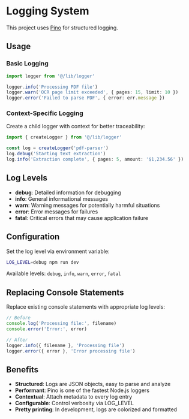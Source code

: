 # Logging System

This project uses [Pino](https://getpino.io/) for structured logging.

## Usage

### Basic Logging

```typescript
import logger from '@/lib/logger'

logger.info('Processing PDF file')
logger.warn('OCR page limit exceeded', { pages: 15, limit: 10 })
logger.error('Failed to parse PDF', { error: err.message })
```

### Context-Specific Logging

Create a child logger with context for better traceability:

```typescript
import { createLogger } from '@/lib/logger'

const log = createLogger('pdf-parser')
log.debug('Starting text extraction')
log.info('Extraction complete', { pages: 5, amount: '$1,234.56' })
```

## Log Levels

- **debug**: Detailed information for debugging
- **info**: General informational messages
- **warn**: Warning messages for potentially harmful situations
- **error**: Error messages for failures
- **fatal**: Critical errors that may cause application failure

## Configuration

Set the log level via environment variable:

```bash
LOG_LEVEL=debug npm run dev
```

Available levels: `debug`, `info`, `warn`, `error`, `fatal`

## Replacing Console Statements

Replace existing console statements with appropriate log levels:

```typescript
// Before
console.log('Processing file:', filename)
console.error('Error:', error)

// After
logger.info({ filename }, 'Processing file')
logger.error({ error }, 'Error processing file')
```

## Benefits

- **Structured**: Logs are JSON objects, easy to parse and analyze
- **Performant**: Pino is one of the fastest Node.js loggers
- **Contextual**: Attach metadata to every log entry
- **Configurable**: Control verbosity via LOG_LEVEL
- **Pretty printing**: In development, logs are colorized and formatted
